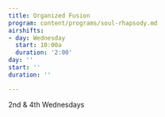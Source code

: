 ```yaml
---
title: Organized Fusion
program: content/programs/soul-rhapsody.md
airshifts:
- day: Wednesday
  start: 10:00a
  duration: '2:00'
day: ''
start: ''
duration: ''

---
```

2nd & 4th Wednesdays